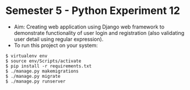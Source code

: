 # Semester 5 - Python Experiment 12

- Aim: Creating web application using Django web framework to demonstrate functionality of user login and registration (also validating user detail using regular expression).
- To run this project on your system:

```
$ virtualenv env
$ source env/Scripts/activate
$ pip install -r requirements.txt
$ ./manage.py makemigrations
$ ./manage.py migrate
$ ./manage.py runserver
```
